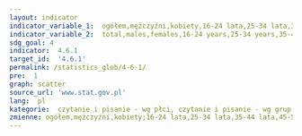 ```yaml
---
layout: indicator
indicator_variable_1:  ogółem,mężczyźni,kobiety,16-24 lata,25-34 lata,35-44 lata,45-54 lata,55-65 lat,ogółem_,mężczyźni_,kobiety_,16-24 lata_,25-34 lata_,35-44 lata_,45-54 lata_,55-65 lat_
indicator_variable_2:  total,males,females,16-24 years,25-34 years,35-44 years,45-54 years,55-65 years,total_,males_,females_,16-24 years_,25-34 years_,35-44 years_,45-54 years_,55-65 years_
sdg_goal: 4
indicator:  4.6.1
target_id:  '4.6.1'
permalink: /statistics_glob/4-6-1/
pre:  1
graph: scatter
source_url: 'www.stat.gov.pl'
lang:  pl
kategorie:  czytanie i pisanie - wg płci, czytanie i pisanie - wg grup wieku, liczenie - wg płci,liczenie - wg grup wieku
zmienne: ogółem,mężczyźni,kobiety;16-24 lata,25-34 lata,35-44 lata,45-54 lata,55-65 lat;ogółem,mężczyźni,kobiety;16-24 lata,25-34 lata,35-44 lata,45-54 lata,55-65 lat
---
```

